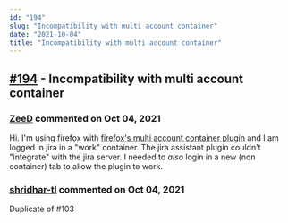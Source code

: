 ```yaml
---
id: "194"
slug: "Incompatibility with multi account container"
date: "2021-10-04"
title: "Incompatibility with multi account container"
---
```



## [#194](https://github.com/shridhar-tl/jira-assistant/issues/194) - Incompatibility with multi account container

### [ZeeD](https://github.com/ZeeD) commented on Oct 04, 2021

Hi.
I'm using firefox with [firefox's multi account container plugin](https://addons.mozilla.org/it/firefox/addon/multi-account-containers/)
and I am logged in jira in a "work" container.
The jira assistant plugin couldn't "integrate" with the jira server. I needed to *also* login in a new (non container) tab to allow the plugin to work.

### [shridhar-tl](https://github.com/shridhar-tl) commented on Oct 04, 2021

Duplicate of #103 
